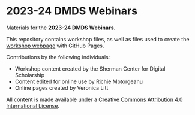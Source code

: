 # 2023-24 DMDS Webinars

Materials for the **2023-24 DMDS Webinars**.

This repository contains workshop files, as well as files used to create the [workshop webpage](https://scds.github.io/dmds23-24) with GitHub Pages.   

Contributions by the following individuals: 
- Workshop content created by the Sherman Center for Digital Scholarship
- Content edited for online use by Richie Motorgeanu
- Online pages created by Veronica Litt
  
All content is made available under a [Creative Commons Attribution 4.0 International License](https://creativecommons.org/licenses/by/4.0/). 
